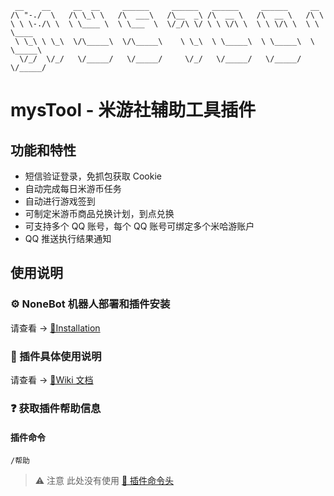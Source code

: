 ```
 __    __     __  __     ______     ______   ______     ______     __
/\ "-./  \   /\ \_\ \   /\  ___\   /\__  _\ /\  __ \   /\  __ \   /\ \
\ \ \-./\ \  \ \____ \  \ \___  \  \/_/\ \/ \ \ \/\ \  \ \ \/\ \  \ \ \____
 \ \_\ \ \_\  \/\_____\  \/\_____\    \ \_\  \ \_____\  \ \_____\  \ \_____\
  \/_/  \/_/   \/_____/   \/_____/     \/_/   \/_____/   \/_____/   \/_____/
```

# mysTool - 米游社辅助工具插件

## 功能和特性

- 短信验证登录，免抓包获取 Cookie
- 自动完成每日米游币任务
- 自动进行游戏签到
- 可制定米游币商品兑换计划，到点兑换
- 可支持多个 QQ 账号，每个 QQ 账号可绑定多个米哈游账户
- QQ 推送执行结果通知

## 使用说明

### ⚙️ NoneBot 机器人部署和插件安装

请查看 -> [🔗Installation](https://github.com/Ljzd-PRO/nonebot-plugin-mysTool/wiki/Installation)

### 📖 插件具体使用说明

请查看 -> [🔗Wiki 文档](https://github.com/Ljzd-PRO/nonebot-plugin-mysTool/wiki)

### ❓ 获取插件帮助信息

#### 插件命令

```
/帮助
```

> ⚠️ 注意 此处没有使用 [🔗 插件命令头](https://github.com/Ljzd-PRO/nonebot-plugin-mysTool/wiki/Configuration)
